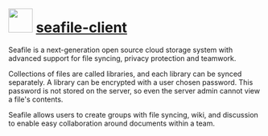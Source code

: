 ﻿# <img src="https://cdn.rawgit.com/chocolatey/chocolatey-coreteampackages/65cff22d071fb30b82b8f2bdee89211b541520c7/icons/seafile-client.png" width="48" height="48"/> [seafile-client](https://chocolatey.org/packages/seafile-client)


Seafile is a next-generation open source cloud storage system with advanced support for file syncing, privacy protection and teamwork.

Collections of files are called libraries, and each library can be synced separately. A library can be encrypted with a user chosen password.
This password is not stored on the server, so even the server admin cannot view a file's contents.

Seafile allows users to create groups with file syncing, wiki, and discussion to enable easy collaboration around documents within a team.

